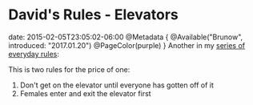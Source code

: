 # David's Rules - Elevators
date: 2015-02-05T23:05:02-06:00
@Metadata {
  @Available("Brunow", introduced: "2017.01.20")
  @PageColor(purple)
}
Another in my [series of everyday rules](http://brunow.org/2015/01/31/davids-rules---apologies/):

This is two rules for the price of one:

1. Don't get on the elevator until everyone has gotten off of it 
2. Females enter and exit the elevator first
